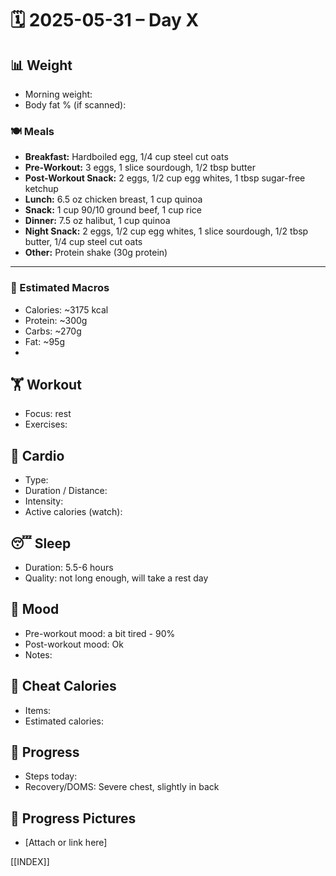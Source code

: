 # 🗓️ 2025-05-31 – Day X

## 📊 Weight
- Morning weight: 
- Body fat % (if scanned): 

### 🍽️ Meals
- **Breakfast:** Hardboiled egg, 1/4 cup steel cut oats  
- **Pre-Workout:** 3 eggs, 1 slice sourdough, 1/2 tbsp butter  
- **Post-Workout Snack:** 2 eggs, 1/2 cup egg whites, 1 tbsp sugar-free ketchup  
- **Lunch:** 6.5 oz chicken breast, 1 cup quinoa  
- **Snack:** 1 cup 90/10 ground beef, 1 cup rice  
- **Dinner:** 7.5 oz halibut, 1 cup quinoa  
- **Night Snack:** 2 eggs, 1/2 cup egg whites, 1 slice sourdough, 1/2 tbsp butter, 1/4 cup steel cut oats  
- **Other:** Protein shake (30g protein)

---

### 🧮 Estimated Macros
- Calories: ~3175 kcal  
- Protein: ~300g  
- Carbs: ~270g  
- Fat: ~95g
- 
## 🏋️ Workout
- Focus:  rest
- Exercises:  

## 🏃 Cardio
- Type:  
- Duration / Distance:  
- Intensity:  
- Active calories (watch):  

## 😴 Sleep
- Duration:  5.5-6 hours
- Quality:  not long enough, will take a rest day

## 🧠 Mood
- Pre-workout mood:  a bit tired - 90%
- Post-workout mood:  Ok
- Notes:  

## 🍫 Cheat Calories
- Items:  
- Estimated calories:  

## 🧍 Progress
- Steps today:  
- Recovery/DOMS:  Severe chest, slightly in back

## 📸 Progress Pictures
- [Attach or link here]

[[INDEX]]

